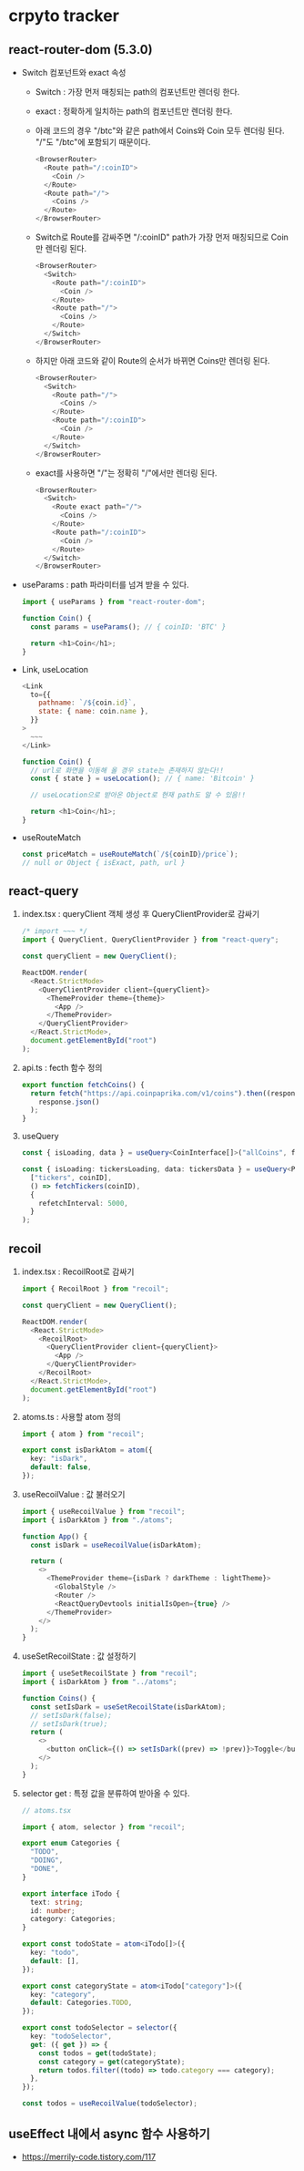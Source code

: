# crpyto tracker

## react-router-dom (5.3.0)

- Switch 컴포넌트와 exact 속성

  - Switch : 가장 먼저 매칭되는 path의 컴포넌트만 렌더링 한다.

  - exact : 정확하게 일치하는 path의 컴포넌트만 렌더링 한다.

  - 아래 코드의 경우 "/btc"와 같은 path에서 Coins와 Coin 모두 렌더링 된다. "/"도 "/btc"에 포함되기 때문이다.

    ```javascript
    <BrowserRouter>
      <Route path="/:coinID">
        <Coin />
      </Route>
      <Route path="/">
        <Coins />
      </Route>
    </BrowserRouter>
    ```

  - Switch로 Route를 감싸주면 "/:coinID" path가 가장 먼저 매칭되므로 Coin만 렌더링 된다.

    ```javascript
    <BrowserRouter>
      <Switch>
        <Route path="/:coinID">
          <Coin />
        </Route>
        <Route path="/">
          <Coins />
        </Route>
      </Switch>
    </BrowserRouter>
    ```

  - 하지만 아래 코드와 같이 Route의 순서가 바뀌면 Coins만 렌더링 된다.

    ```javascript
    <BrowserRouter>
      <Switch>
        <Route path="/">
          <Coins />
        </Route>
        <Route path="/:coinID">
          <Coin />
        </Route>
      </Switch>
    </BrowserRouter>
    ```

  - exact를 사용하면 "/"는 정확히 "/"에서만 렌더링 된다.

    ```javascript
    <BrowserRouter>
      <Switch>
        <Route exact path="/">
          <Coins />
        </Route>
        <Route path="/:coinID">
          <Coin />
        </Route>
      </Switch>
    </BrowserRouter>
    ```

- useParams : path 파라미터를 넘겨 받을 수 있다.

  ```javascript
  import { useParams } from "react-router-dom";

  function Coin() {
    const params = useParams(); // { coinID: 'BTC' }

    return <h1>Coin</h1>;
  }
  ```

- Link, useLocation

  ```javascript
  <Link
    to={{
      pathname: `/${coin.id}`,
      state: { name: coin.name },
    }}
  >
    ~~~
  </Link>
  ```

  ```javascript
  function Coin() {
    // url로 화면을 이동해 올 경우 state는 존재하지 않는다!!
    const { state } = useLocation(); // { name: 'Bitcoin' }

    // useLocation으로 받아온 Object로 현재 path도 알 수 있음!!

    return <h1>Coin</h1>;
  }
  ```

- useRouteMatch

  ```javascript
  const priceMatch = useRouteMatch(`/${coinID}/price`);
  // null or Object { isExact, path, url }
  ```

## react-query

1. index.tsx : queryClient 객체 생성 후 QueryClientProvider로 감싸기

   ```typescript
   /* import ~~~ */
   import { QueryClient, QueryClientProvider } from "react-query";

   const queryClient = new QueryClient();

   ReactDOM.render(
     <React.StrictMode>
       <QueryClientProvider client={queryClient}>
         <ThemeProvider theme={theme}>
           <App />
         </ThemeProvider>
       </QueryClientProvider>
     </React.StrictMode>,
     document.getElementById("root")
   );
   ```

2. api.ts : fecth 함수 정의

   ```typescript
   export function fetchCoins() {
     return fetch("https://api.coinpaprika.com/v1/coins").then((response) =>
       response.json()
     );
   }
   ```

3. useQuery

   ```typescript
   const { isLoading, data } = useQuery<CoinInterface[]>("allCoins", fetchCoins);
   ```

   ```typescript
   const { isLoading: tickersLoading, data: tickersData } = useQuery<PriceData>(
     ["tickers", coinID],
     () => fetchTickers(coinID),
     {
       refetchInterval: 5000,
     }
   );
   ```

## recoil

1. index.tsx : RecoilRoot로 감싸기

   ```typescript
   import { RecoilRoot } from "recoil";

   const queryClient = new QueryClient();

   ReactDOM.render(
     <React.StrictMode>
       <RecoilRoot>
         <QueryClientProvider client={queryClient}>
           <App />
         </QueryClientProvider>
       </RecoilRoot>
     </React.StrictMode>,
     document.getElementById("root")
   );
   ```

2. atoms.ts : 사용할 atom 정의

   ```typescript
   import { atom } from "recoil";

   export const isDarkAtom = atom({
     key: "isDark",
     default: false,
   });
   ```

3. useRecoilValue : 값 불러오기

   ```typescript
   import { useRecoilValue } from "recoil";
   import { isDarkAtom } from "./atoms";

   function App() {
     const isDark = useRecoilValue(isDarkAtom);

     return (
       <>
         <ThemeProvider theme={isDark ? darkTheme : lightTheme}>
           <GlobalStyle />
           <Router />
           <ReactQueryDevtools initialIsOpen={true} />
         </ThemeProvider>
       </>
     );
   }
   ```

4. useSetRecoilState : 값 설정하기

   ```typescript
   import { useSetRecoilState } from "recoil";
   import { isDarkAtom } from "../atoms";

   function Coins() {
     const setIsDark = useSetRecoilState(isDarkAtom);
     // setIsDark(false);
     // setIsDark(true);
     return (
       <>
         <button onClick={() => setIsDark((prev) => !prev)}>Toggle</button>
       </>
     );
   }
   ```

5. selector get : 특정 값을 분류하여 받아올 수 있다.

   ```typescript
   // atoms.tsx

   import { atom, selector } from "recoil";

   export enum Categories {
     "TODO",
     "DOING",
     "DONE",
   }

   export interface iTodo {
     text: string;
     id: number;
     category: Categories;
   }

   export const todoState = atom<iTodo[]>({
     key: "todo",
     default: [],
   });

   export const categoryState = atom<iTodo["category"]>({
     key: "category",
     default: Categories.TODO,
   });

   export const todoSelector = selector({
     key: "todoSelector",
     get: ({ get }) => {
       const todos = get(todoState);
       const category = get(categoryState);
       return todos.filter((todo) => todo.category === category);
     },
   });
   ```

   ```typescript
   const todos = useRecoilValue(todoSelector);
   ```

## useEffect 내에서 async 함수 사용하기

- https://merrily-code.tistory.com/117

